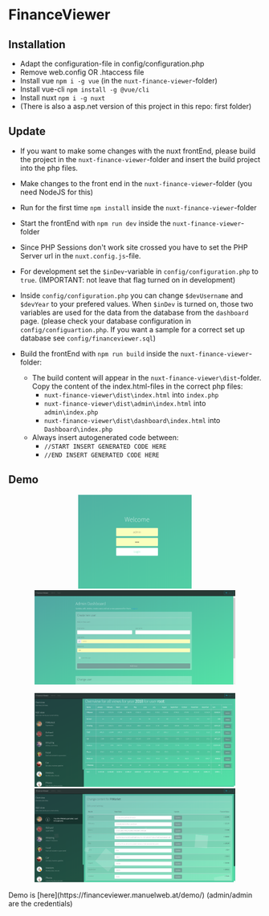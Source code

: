 # FinanceViewer

## Installation

- Adapt the configuration-file in config/configuration.php
- Remove web.config OR .htaccess file
- Install vue `npm i -g vue` (in the `nuxt-finance-viewer`-folder)
- Install vue-cli `npm install -g @vue/cli`
- Install nuxt `npm i -g nuxt`
- (There is also a asp.net version of this project in this repo: first folder)

## Update

- If you want to make some changes with the nuxt frontEnd, please build the project in the `nuxt-finance-viewer`-folder and insert the build project into the php files.
- Make changes to the front end in the `nuxt-finance-viewer`-folder (you need NodeJS for this)
- Run for the first time `npm install` inside the `nuxt-finance-viewer`-folder
- Start the frontEnd with `npm run dev` inside the `nuxt-finance-viewer`-folder
- Since PHP Sessions don't work site crossed you have to set the PHP Server url in the `nuxt.config.js`-file.
- For development set the `$inDev`-variable in `config/configuration.php` to `true`. (IMPORTANT: not leave that flag turned on in development)
- Inside `config/configuration.php` you can change `$devUsername` and `$devYear` to your prefered values.
  When `$inDev` is turned on, those two variables are used for the data from the database from the `dashboard` page. (please check your database configuration in `config/configuartion.php`. If you want a sample for a correct set up database see `config/financeviewer.sql`)

- Build the frontEnd with `npm run build` inside the `nuxt-finance-viewer`-folder:
  - The build content will appear in the `nuxt-finance-viewer\dist`-folder. Copy the content of the index.html-files in the correct php files:
    - `nuxt-finance-viewer\dist\index.html` into `index.php`
    - `nuxt-finance-viewer\dist\admin\index.html` into `admin\index.php`
    - `nuxt-finance-viewer\dist\dashboard\index.html` into `Dashboard\index.php`
  - Always insert autogenerated code between:
    - `//START INSERT GENERATED CODE HERE`
    - `//END INSERT GENERATED CODE HERE`

## Demo
<p align="center">
    <img src="https://github.com/manuelhintermayr/FinanceViewer/blob/master/screenshots/1.png" height="187">
    <img src="https://github.com/manuelhintermayr/FinanceViewer/blob/master/screenshots/2.png" width="400">
</p>
<p align="center">
    <img src="https://github.com/manuelhintermayr/FinanceViewer/blob/master/screenshots/3.png" width="400">
    <img src="https://github.com/manuelhintermayr/FinanceViewer/blob/master/screenshots/4.png" width="400">
</p>
Demo is [here](https://financeviewer.manuelweb.at/demo/) (admin/admin are the credentials)
